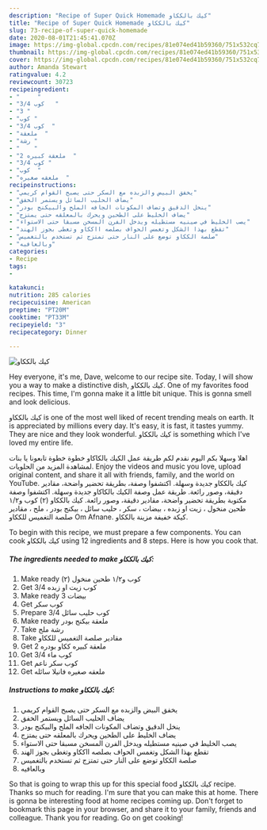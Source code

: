 ```yaml
---
description: "Recipe of Super Quick Homemade كيك بالككاو"
title: "Recipe of Super Quick Homemade كيك بالككاو"
slug: 73-recipe-of-super-quick-homemade
date: 2020-08-01T21:45:41.070Z
image: https://img-global.cpcdn.com/recipes/81e074ed41b59360/751x532cq70/الصورة-الرئيسية-لوصفةكيك-بالككاو.jpg
thumbnail: https://img-global.cpcdn.com/recipes/81e074ed41b59360/751x532cq70/الصورة-الرئيسية-لوصفةكيك-بالككاو.jpg
cover: https://img-global.cpcdn.com/recipes/81e074ed41b59360/751x532cq70/الصورة-الرئيسية-لوصفةكيك-بالككاو.jpg
author: Amanda Stewart
ratingvalue: 4.2
reviewcount: 30723
recipeingredient:
- "     "
- "3/4 كوب   "
- "3 "
- "كوب "
- "3/4 كوب  "
- "ملعقة  "
- "رشة "
- "    "
- "2 ملعقة كبيره  "
- "3/4 كوب "
- "كوب  "
- "ملعقه صغيره  "
recipeinstructions:
- "يخفق البيض والزبده مع السكر حتى يصبح القوام كريمي"
- "يضاف الحليب السائل ويستمر الخفق"
- "ينخل الدقيق وتضاف المكونات الجافه الملح والبيكنج بودر"
- "يضاف الخليط على الطحين ويحرك بالمعلقه حتى يمتزج"
- "يصب الخليط في صينيه مستطيله ويدخل الفرن المسخن مسبقا حتى الاستواء"
- "تقطع بهذا الشكل وتغمس الحواف بصلصه ااككاو وتغطى بجوز الهند"
- "صلصة الككاو توضع على النار حتى تمتزج ثم تستخدم بالتغميس"
- "وبالعافيه"
categories:
- Recipe
tags:
- 

katakunci:  
nutrition: 285 calories
recipecuisine: American
preptime: "PT20M"
cooktime: "PT33M"
recipeyield: "3"
recipecategory: Dinner

---
```



![كيك بالككاو](https://img-global.cpcdn.com/recipes/81e074ed41b59360/751x532cq70/الصورة-الرئيسية-لوصفةكيك-بالككاو.jpg)

Hey everyone, it's me, Dave, welcome to our recipe site. Today, I will show you a way to make a distinctive dish, كيك بالككاو. One of my favorites food recipes. This time, I'm gonna make it a little bit unique. This is gonna smell and look delicious.

كيك بالككاو is one of the most well liked of recent trending meals on earth. It is appreciated by millions every day. It's easy, it is fast, it tastes yummy. They are nice and they look wonderful. كيك بالككاو is something which I've loved my entire life.

اهلا وسهلا بكم اليوم نقدم لكم طريقة عمل الكيك بالكاكاو خطوة خطوة تابعونا يا بنات لمشاهدة المزيد من الحلويات. Enjoy the videos and music you love, upload original content, and share it all with friends, family, and the world on YouTube. كيك بالككاو جديدة وسهلة. اكتشفوا وصفة، بطريقة تحضير واضحة، مقادير دقيقة، وصور رائعة. طريقة عمل وصفة الكيك بالكاكاو جديدة وسهلة. اكتشفوا وصفة مكتوبة بطريقة تحضير واضحة، مقادير دقيقة، وصور رائعة. كيك بالككاو (٢) كوب و١/٢ طحين منخول ، زيت او زبده ، بيضات ، سكر ، حليب سائل ، بيكنج بودر ، ملح ، مقادير صلصة التغميس للككاو Om Afnane. كيكة خفيفة مزينة بالككاو.


To begin with this recipe, we must prepare a few components. You can cook كيك بالككاو using 12 ingredients and 8 steps. Here is how you cook that.

<!--inarticleads1-->

##### The ingredients needed to make كيك بالككاو:

1. Make ready  (٢) كوب و١/٢ طحين منخول
1. Get 3/4 كوب زيت او زبده
1. Make ready 3 بيضات
1. Get كوب سكر
1. Prepare 3/4 كوب حليب سائل
1. Make ready ملعقة بيكنج بودر
1. Take رشة ملح
1. Take  مقادير صلصة التغميس للككاو
1. Get 2 ملعقة كبيره ككاو بودره
1. Get 3/4 كوب ماء
1. Get كوب سكر ناعم
1. Get ملعقه صغيره فانيلا سائله




<!--inarticleads2-->

##### Instructions to make كيك بالككاو:

1. يخفق البيض والزبده مع السكر حتى يصبح القوام كريمي
1. يضاف الحليب السائل ويستمر الخفق
1. ينخل الدقيق وتضاف المكونات الجافه الملح والبيكنج بودر
1. يضاف الخليط على الطحين ويحرك بالمعلقه حتى يمتزج
1. يصب الخليط في صينيه مستطيله ويدخل الفرن المسخن مسبقا حتى الاستواء
1. تقطع بهذا الشكل وتغمس الحواف بصلصه ااككاو وتغطى بجوز الهند
1. صلصة الككاو توضع على النار حتى تمتزج ثم تستخدم بالتغميس
1. وبالعافيه




So that is going to wrap this up for this special food كيك بالككاو recipe. Thanks so much for reading. I'm sure that you can make this at home. There is gonna be interesting food at home recipes coming up. Don't forget to bookmark this page in your browser, and share it to your family, friends and colleague. Thank you for reading. Go on get cooking!
